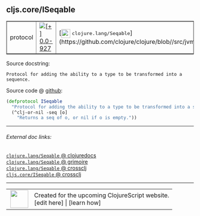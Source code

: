 ## cljs.core/ISeqable



 <table border="1">
<tr>
<td>protocol</td>
<td><a href="https://github.com/cljsinfo/cljs-api-docs/tree/0.0-927"><img valign="middle" alt="[+] 0.0-927" title="Added in 0.0-927" src="https://img.shields.io/badge/+-0.0--927-lightgrey.svg"></a> </td>
<td>
[<img height="24px" valign="middle" src="http://i.imgur.com/1GjPKvB.png"> <samp>clojure.lang/Seqable</samp>](https://github.com/clojure/clojure/blob//src/jvm/clojure/lang/Seqable.java)
</td>
</tr>
</table>







Source docstring:

```
Protocol for adding the ability to a type to be transformed into a sequence.
```


Source code @ [github](https://github.com/clojure/clojurescript/blob/r3191/src/cljs/cljs/core.cljs#L482-L485):

```clj
(defprotocol ISeqable
  "Protocol for adding the ability to a type to be transformed into a sequence."
  (^clj-or-nil -seq [o]
    "Returns a seq of o, or nil if o is empty."))
```

<!--
Repo - tag - source tree - lines:

 <pre>
clojurescript @ r3191
└── src
    └── cljs
        └── cljs
            └── <ins>[core.cljs:482-485](https://github.com/clojure/clojurescript/blob/r3191/src/cljs/cljs/core.cljs#L482-L485)</ins>
</pre>

-->

---



###### External doc links:

[`clojure.lang/Seqable` @ clojuredocs](http://clojuredocs.org/clojure.lang/Seqable)<br>
[`clojure.lang/Seqable` @ grimoire](http://conj.io/store/v1/org.clojure/clojure/1.7.0-beta3/clj/clojure.lang/Seqable/)<br>
[`clojure.lang/Seqable` @ crossclj](http://crossclj.info/fun/clojure.lang/Seqable.html)<br>
[`cljs.core/ISeqable` @ crossclj](http://crossclj.info/fun/cljs.core.cljs/ISeqable.html)<br>

---

 <table>
<tr><td>
<img valign="middle" align="right" width="48px" src="http://i.imgur.com/Hi20huC.png">
</td><td>
Created for the upcoming ClojureScript website.<br>
[edit here] | [learn how]
</td></tr></table>

[edit here]:https://github.com/cljsinfo/cljs-api-docs/blob/master/cljsdoc/cljs.core/ISeqable.cljsdoc
[learn how]:https://github.com/cljsinfo/cljs-api-docs/wiki/cljsdoc-files

<!--

This information was too distracting to show to readers, but I'll leave it
commented here since it is helpful to:

- pretty-print the data used to generate this document
- and show how to retrieve that data



The API data for this symbol:

```clj
{:ns "cljs.core",
 :name "ISeqable",
 :history [["+" "0.0-927"]],
 :type "protocol",
 :full-name-encode "cljs.core/ISeqable",
 :source {:code "(defprotocol ISeqable\n  \"Protocol for adding the ability to a type to be transformed into a sequence.\"\n  (^clj-or-nil -seq [o]\n    \"Returns a seq of o, or nil if o is empty.\"))",
          :title "Source code",
          :repo "clojurescript",
          :tag "r3191",
          :filename "src/cljs/cljs/core.cljs",
          :lines [482 485]},
 :methods [{:name "-seq",
            :signature ["[o]"],
            :docstring "Returns a seq of o, or nil if o is empty."}],
 :full-name "cljs.core/ISeqable",
 :clj-symbol "clojure.lang/Seqable",
 :docstring "Protocol for adding the ability to a type to be transformed into a sequence."}

```

Retrieve the API data for this symbol:

```clj
;; from Clojure REPL
(require '[clojure.edn :as edn])
(-> (slurp "https://raw.githubusercontent.com/cljsinfo/cljs-api-docs/catalog/cljs-api.edn")
    (edn/read-string)
    (get-in [:symbols "cljs.core/ISeqable"]))
```

-->
